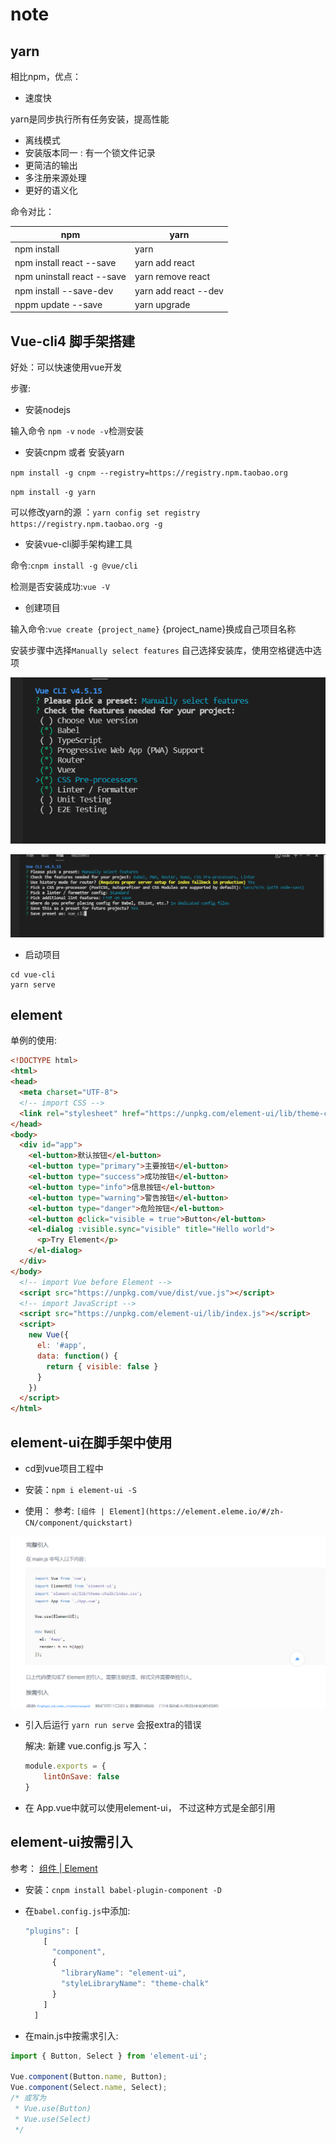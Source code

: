 # note

## yarn

相比npm，优点：

+ 速度快

yarn是同步执行所有任务安装，提高性能

+ 离线模式
+ 安装版本同一 : 有一个锁文件记录
+ 更简洁的输出
+ 多注册来源处理
+ 更好的语义化

命令对比：

| npm                        | yarn                 |
| -------------------------- | -------------------- |
| npm install                | yarn                 |
| npm install react --save   | yarn add react       |
| npm uninstall react --save | yarn remove react    |
| npm install --save-dev     | yarn add react --dev |
| nppm update --save         | yarn upgrade         |



## Vue-cli4 脚手架搭建

好处：可以快速使用vue开发

步骤:

+ 安装nodejs

输入命令 `npm -v` `node -v`检测安装

+ 安装cnpm 或者 安装yarn

`npm install -g cnpm --registry=https://registry.npm.taobao.org`

`npm install -g yarn`

可以修改yarn的源 ：`yarn config set registry https://registry.npm.taobao.org -g`

+ 安装vue-cli脚手架构建工具

命令:`cnpm install -g @vue/cli`

检测是否安装成功:`vue -V`

+ 创建项目

输入命令:`vue create {project_name}` {project_name}换成自己项目名称

安装步骤中选择`Manually select features` 自己选择安装库，使用空格键选中选项



![](vue_create_1.png)



![](vue_create_2.png)





+ 启动项目

```shell
cd vue-cli
yarn serve
```



## element

单例的使用:

```html
<!DOCTYPE html>
<html>
<head>
  <meta charset="UTF-8">
  <!-- import CSS -->
  <link rel="stylesheet" href="https://unpkg.com/element-ui/lib/theme-chalk/index.css">
</head>
<body>
  <div id="app">
    <el-button>默认按钮</el-button>
    <el-button type="primary">主要按钮</el-button>
    <el-button type="success">成功按钮</el-button>
    <el-button type="info">信息按钮</el-button>
    <el-button type="warning">警告按钮</el-button>
    <el-button type="danger">危险按钮</el-button>
    <el-button @click="visible = true">Button</el-button>
    <el-dialog :visible.sync="visible" title="Hello world">
      <p>Try Element</p>
    </el-dialog>
  </div>
</body>
  <!-- import Vue before Element -->
  <script src="https://unpkg.com/vue/dist/vue.js"></script>
  <!-- import JavaScript -->
  <script src="https://unpkg.com/element-ui/lib/index.js"></script>
  <script>
    new Vue({
      el: '#app',
      data: function() {
        return { visible: false }
      }
    })
  </script>
</html>
```



## element-ui在脚手架中使用

+ cd到vue项目工程中

+ 安装：`npm i element-ui -S`

+ 使用： 参考: `[组件 | Element](https://element.eleme.io/#/zh-CN/component/quickstart)`

![](element_ui.png)



+ 引入后运行 `yarn run serve` 会报extra的错误

  解决: 新建 vue.config.js  写入：

  ```js
  module.exports = {
      lintOnSave: false
  }
  ```

  

+ 在 App.vue中就可以使用element-ui， 不过这种方式是全部引用



## element-ui按需引入

参考：  [组件 | Element](https://element.eleme.io/#/zh-CN/component/quickstart)

+ 安装：`cnpm install babel-plugin-component -D`

+ 在`babel.config.js`中添加:

  ```js
  "plugins": [
      [
        "component",
        {
          "libraryName": "element-ui",
          "styleLibraryName": "theme-chalk"
        }
      ]
    ]
  ```

+ 在main.js中按需求引入:

```js
import { Button, Select } from 'element-ui';

Vue.component(Button.name, Button);
Vue.component(Select.name, Select);
/* 或写为
 * Vue.use(Button)
 * Vue.use(Select)
 */
```

